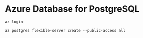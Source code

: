 # Azure  Database for PostgreSQL

```
az login
```
```
az postgres flexible-server create --public-access all
```
